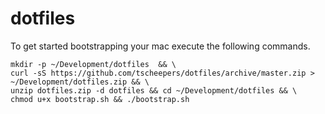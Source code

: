 dotfiles
========

To get started bootstrapping your mac execute the following commands.

```
mkdir -p ~/Development/dotfiles  && \
curl -sS https://github.com/tscheepers/dotfiles/archive/master.zip > ~/Development/dotfiles.zip && \
unzip dotfiles.zip -d dotfiles && cd ~/Development/dotfiles && \
chmod u+x bootstrap.sh && ./bootstrap.sh
```
